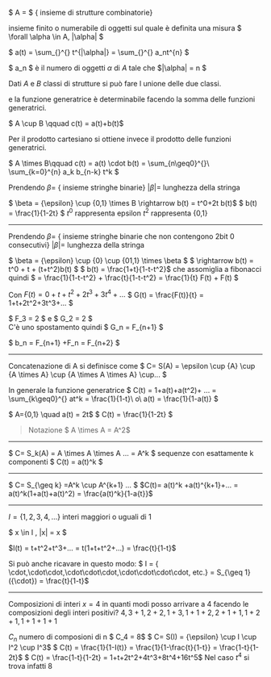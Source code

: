 $ A = $ { insieme di strutture combinatorie}

 insieme finito o numerabile di oggetti sul quale è definita una misura
$ \forall \alpha \in A, |\alpha| $

$ a(t) =     \sum_{}^{} t^{|\alpha|} = \sum_{}^{} a_nt^{n} $

$ a_n $ è il numero di oggetti $\alpha$ di $A$ tale che $|\alpha| = n $

Dati $A$ e $B$ classi di strutture si può fare l unione delle due classi.

e la funzione generatrice è determinabile facendo la somma delle funzioni generatrici.

$ A \cup B \qquad c(t) = a(t)+b(t)$

Per il prodotto cartesiano si ottiene invece il prodotto delle funzioni generatrici.

$ A \times B\qquad c(t) = a(t) \cdot b(t) =  \sum_{n\geq0}^{}\ \sum_{k=0}^{n} a_k b_{n-k} t^k $

Prendendo $\beta =$ { insieme stringhe binarie}
$|\beta| =$ lunghezza della stringa

$ \beta = \{\epsilon\} \cup \{0,1\} \times B \rightarrow b(t) = t^0+2t b(t)$
$ b(t) =  \frac{1}{1-2t} $
$t^0$ rappresenta epsilon
$t^2$ rappresenta {0,1}

---
Prendendo $\beta =$ { insieme stringhe binarie che non contengono 2bit 0 consecutivi}
$|\beta| =$ lunghezza della stringa

$ \beta = \{\epsilon\} \cup \{0\} \cup \{01,1\} \times \beta $
$ \rightarrow b(t) = t^0 + t + (t+t^2)b(t)  $
$ b(t) = \frac{1+t}{1-t-t^2}$ che assomiglia a fibonacci
quindi
$ =  \frac{1}{1-t-t^2} +  \frac{t}{1-t-t^2} =  \frac{1}{t} F(t) + F(t) $

Con $F(t)  = 0+t+t^2+2t^3+3t^4+...$
$ G(t) = \frac{F(t)}{t} = 1+t+2t^2+3t^3+... $

$ F_3 = 2 $ e $ G_2 = 2 $  
C'è uno spostamento quindi $ G_n = F_{n+1} $

$ b_n = F_{n+1} +F_n = F_{n+2} $

---
Concatenazione di A si definisce come
$ C= S(A) = \epsilon \cup \{A\} \cup \{A \times A\} \cup \{A \times A \times A\} \cup... $

In generale la funzione generatrice $ C(t) = 1+a(t)+a(t^2)+ ... =  \sum_{k\geq0}^{} at^k =  \frac{1}{1-t}\  o\  a(t) =  \frac{1}{1-a(t)} $

$ A=\{0,1\} \quad a(t) = 2t$
$ C(t) =  \frac{1}{1-2t} $

> Notazione $ A \times A = A^2$  

---
$ C= S_k(A) = A \times A \times A ... = A^k $ sequenze con esattamente k componenti
$ C(t) = a(t)^k $

---
$ C= S_{\geq k} =A^k \cup A^{k+1} ... $
$C(t)= a(t)^k +a(t)^{k+1}+... = a(t)^k(1+a(t)+a(t)^2) =  \frac{a(t)^k}{1-a{t}}$

---
$I=\{1,2,3,4,...\}$ interi maggiori o uguali di 1

$ x \in I , |x| = x $

$I(t) = t+t^2+t^3+... = t(1+t+t^2+...) =  \frac{t}{1-t}$

Si può anche ricavare in questo modo:
$ I = \{ \cdot,\cdot\cdot,\cdot\cdot\cdot,\cdot\cdot\cdot\cdot, etc.\}  = S_{\geq 1}(\{\cdot\}) =  \frac{t}{1-t}$

---
Composizioni di interi
$x=4$ in quanti modi posso arrivare a 4 facendo le composizioni degli interi positivi?
$4,3+1,2+2,1+3,1+1+2,2+1+1,1+2+1,1+1+1+1$

$C_n$ numero di composioni di n
$ C_4 = 8$
$ C= S(I) = \{\epsilon\} \cup I \cup I^2 \cup I^3$
$ C(t) =  \frac{1}{1-I(t)} =  \frac{1}{1-\frac{t}{1-t}} =  \frac{1-t}{1-2t}$
$ C(t) = \frac{1-t}{1-2t} = 1+t+2t^2+4t^3+8t^4+16t^5$
Nel caso $t^4$ si trova infatti 8
